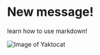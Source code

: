 # New message!

learn how to use markdown!

![Image of Yaktocat](https://octodex.github.com/images/yaktocat.png)
